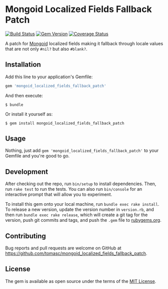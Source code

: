 # Mongoid Localized Fields Fallback Patch

[![Build Status](https://travis-ci.org/tomasc/mongoid_localized_fields_fallback_patch.svg)](https://travis-ci.org/tomasc/mongoid_localized_fields_fallback_patch) [![Gem Version](https://badge.fury.io/rb/mongoid_localized_fields_fallback_patch.svg)](http://badge.fury.io/rb/mongoid_localized_fields_fallback_patch) [![Coverage Status](https://img.shields.io/coveralls/tomasc/mongoid_localized_fields_fallback_patch.svg)](https://coveralls.io/r/tomasc/mmongoid_localized_fields_fallback_patch)

A patch for [Mongoid](https://github.com/mongodb/mongoid) localized fields
making it fallback through locale values that are not only `#nil?` but also
`#blank?`.

## Installation

Add this line to your application's Gemfile:

```ruby
gem 'mongoid_localized_fields_fallback_patch'
```

And then execute:

    $ bundle

Or install it yourself as:

    $ gem install mongoid_localized_fields_fallback_patch

## Usage

Nothing, just add `gem 'mongoid_localized_fields_fallback_patch'` to your Gemfile
and you're good to go.

## Development

After checking out the repo, run `bin/setup` to install dependencies. Then, run
`rake test` to run the tests. You can also run `bin/console` for an interactive
prompt that will allow you to experiment.

To install this gem onto your local machine, run `bundle exec rake install`. To
release a new version, update the version number in `version.rb`, and then run
`bundle exec rake release`, which will create a git tag for the version, push
git commits and tags, and push the `.gem` file to [rubygems.org](https://rubygems.org).

## Contributing

Bug reports and pull requests are welcome on GitHub at https://github.com/tomasc/mongoid_localized_fields_fallback_patch.

## License

The gem is available as open source under the terms of the [MIT License](https://opensource.org/licenses/MIT).
